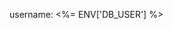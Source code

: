 <!-- layout:code post: env-vars_using-environment-variables -->

username: &lt;%= ENV['DB&#95;USER'] %&gt;